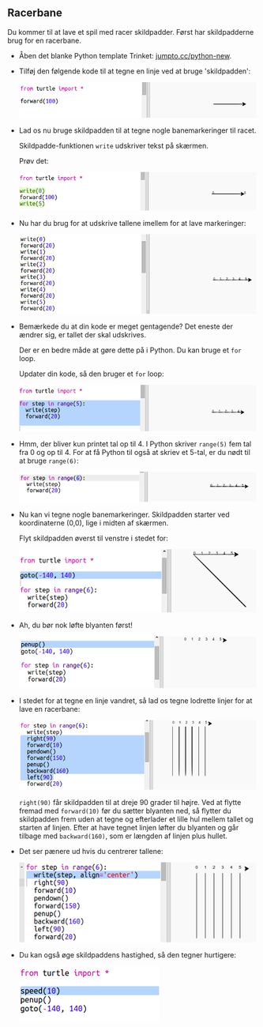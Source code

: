 ## Racerbane

Du kommer til at lave et spil med racer skildpadder. Først har skildpadderne brug for en racerbane.


+ Åben det blanke Python template Trinket: <a href="http://jumpto.cc/python-new" target="_blank">jumpto.cc/python-new</a>. 

+ Tilføj den følgende kode til at tegne en linje ved at bruge 'skildpadden':

  ![screenshot](images/race-forward.png)
   
+ Lad os nu bruge skildpadden til at tegne nogle banemarkeringer til racet.

  Skildpadde-funktionen `write` udskriver tekst på skærmen. 
  
  Prøv det:

  ![screenshot](images/race-markings1.png)
  
+ Nu har du brug for at udskrive tallene imellem for at lave markeringer:

  ![screenshot](images/race-markings2.png)
  
+ Bemærkede du at din kode er meget gentagende? Det eneste der ændrer sig, er tallet der skal udskrives.

  Der er en bedre måde at gøre dette på i Python. Du kan bruge et `for` loop. 
  
  Updater din kode, så den bruger et `for` loop:
  
  ![screenshot](images/race-for.png)
   
+ Hmm, der bliver kun printet tal op til 4. I Python skriver `range(5)` fem tal fra 0 og op til 4. For at få Python til også at skriev et 5-tal, er du nødt til at bruge `range(6)`:

  ![screenshot](images/race-range.png)
   
+ Nu kan vi tegne nogle banemarkeringer. Skildpadden starter ved koordinaterne (0,0), lige i midten af skærmen. 

  Flyt skildpadden øverst til venstre i stedet for:
  
  ![screenshot](images/race-goto.png)

+ Ah, du bør nok løfte blyanten først!

  ![screenshot](images/race-penup.png)
  
+ I stedet for at tegne en linje vandret, så lad os tegne lodrette linjer for at lave en racerbane:

  ![screenshot](images/race-lines.png)
  
  `right(90)` får skildpadden til at dreje 90 grader til højre. Ved at flytte fremad med `forward(10)` før du sætter blyanten ned, så flytter du skildpadden frem uden at tegne og efterlader et lille hul mellem tallet og starten af linjen. Efter at have tegnet linjen løfter du blyanten og går tilbage med `backward(160)`, som er længden af linjen plus hullet. 
  
+ Det ser pænere ud hvis du centrerer tallene:

  ![screenshot](images/race-center.png)

+ Du kan også øge skildpaddens hastighed, så den tegner hurtigere:

  ![screenshot](images/race-speed.png)




